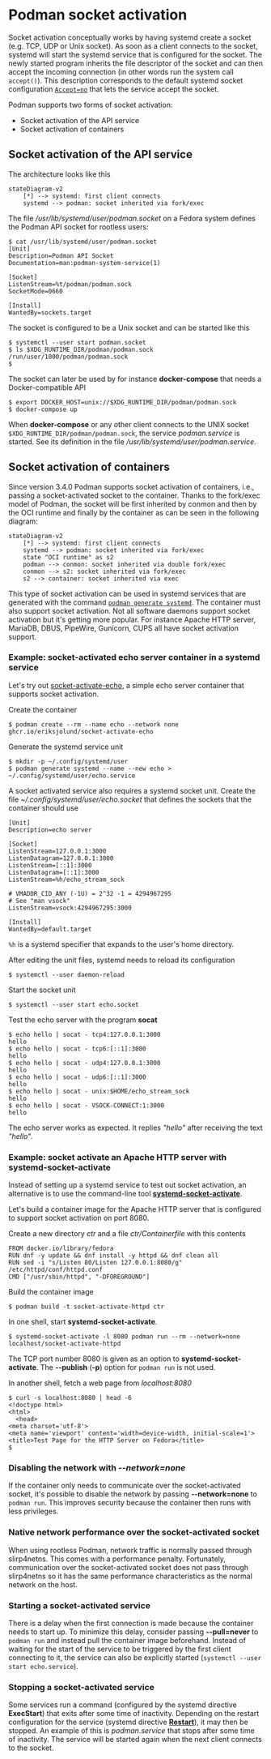 # Podman socket activation

Socket activation conceptually works by having systemd create a socket (e.g. TCP, UDP or Unix
socket). As soon as a client connects to the socket, systemd will start the systemd service that is
configured for the socket. The newly started program inherits the file descriptor of the socket
and can then accept the incoming connection (in other words run the system call `accept()`).
This description corresponds to the default systemd socket configuration
[`Accept=no`](https://www.freedesktop.org/software/systemd/man/systemd.socket.html#Accept=)
that lets the service accept the socket.

Podman supports two forms of socket activation:

* Socket activation of the API service
* Socket activation of containers

## Socket activation of the API service

The architecture looks like this

``` mermaid
stateDiagram-v2
    [*] --> systemd: first client connects
    systemd --> podman: socket inherited via fork/exec
```

The file _/usr/lib/systemd/user/podman.socket_ on a Fedora system defines the Podman API socket for
rootless users:

```
$ cat /usr/lib/systemd/user/podman.socket
[Unit]
Description=Podman API Socket
Documentation=man:podman-system-service(1)

[Socket]
ListenStream=%t/podman/podman.sock
SocketMode=0660

[Install]
WantedBy=sockets.target
```

The socket is configured to be a Unix socket and can be started like this

```
$ systemctl --user start podman.socket
$ ls $XDG_RUNTIME_DIR/podman/podman.sock
/run/user/1000/podman/podman.sock
$
```
The socket can later be used by for instance __docker-compose__ that needs a Docker-compatible API

```
$ export DOCKER_HOST=unix://$XDG_RUNTIME_DIR/podman/podman.sock
$ docker-compose up
```

When __docker-compose__ or any other client connects to the UNIX socket `$XDG_RUNTIME_DIR/podman/podman.sock`,
the service _podman.service_ is started. See its definition in the file _/usr/lib/systemd/user/podman.service_.

## Socket activation of containers

Since version 3.4.0 Podman supports socket activation of containers, i.e.,  passing
a socket-activated socket to the container. Thanks to the fork/exec model of Podman, the socket will be first
inherited by conmon and then by the OCI runtime and finally by the container
as can be seen in the following diagram:


``` mermaid
stateDiagram-v2
    [*] --> systemd: first client connects
    systemd --> podman: socket inherited via fork/exec
    state "OCI runtime" as s2
    podman --> conmon: socket inherited via double fork/exec
    conmon --> s2: socket inherited via fork/exec
    s2 --> container: socket inherited via exec
```

This type of socket activation can be used in systemd services that are generated with the command
[`podman generate systemd`](https://docs.podman.io/en/latest/markdown/podman-generate-systemd.1.html).
The container must also support socket activation. Not all software daemons support socket activation
but it's getting more popular. For instance Apache HTTP server, MariaDB, DBUS, PipeWire, Gunicorn, CUPS
all have socket activation support.

### Example: socket-activated echo server container in a systemd service

Let's try out [socket-activate-echo](https://github.com/eriksjolund/socket-activate-echo/pkgs/container/socket-activate-echo), a simple echo server container that supports socket activation.

Create the container

```
$ podman create --rm --name echo --network none ghcr.io/eriksjolund/socket-activate-echo
```

Generate the systemd service unit

```
$ mkdir -p ~/.config/systemd/user
$ podman generate systemd --name --new echo > ~/.config/systemd/user/echo.service
```

A socket activated service also requires a systemd socket unit.
Create the file _~/.config/systemd/user/echo.socket_ that defines the
sockets that the container should use

```
[Unit]
Description=echo server

[Socket]
ListenStream=127.0.0.1:3000
ListenDatagram=127.0.0.1:3000
ListenStream=[::1]:3000
ListenDatagram=[::1]:3000
ListenStream=%h/echo_stream_sock

# VMADDR_CID_ANY (-1U) = 2^32 -1 = 4294967295
# See "man vsock"
ListenStream=vsock:4294967295:3000

[Install]
WantedBy=default.target
```

`%h` is a systemd specifier that expands to the user's home directory.

After editing the unit files, systemd needs to reload its configuration

```
$ systemctl --user daemon-reload
```

Start the socket unit

```
$ systemctl --user start echo.socket
```

Test the echo server with the program __socat__

```
$ echo hello | socat - tcp4:127.0.0.1:3000
hello
$ echo hello | socat - tcp6:[::1]:3000
hello
$ echo hello | socat - udp4:127.0.0.1:3000
hello
$ echo hello | socat - udp6:[::1]:3000
hello
$ echo hello | socat - unix:$HOME/echo_stream_sock
hello
$ echo hello | socat - VSOCK-CONNECT:1:3000
hello
```

The echo server works as expected. It replies _"hello"_ after receiving the text _"hello"_.

### Example: socket activate an Apache HTTP server with systemd-socket-activate

Instead of setting up a systemd service to test out socket activation, an alternative is to use the command-line
tool [__systemd-socket-activate__](https://www.freedesktop.org/software/systemd/man/systemd-socket-activate.html#).

Let's build a container image for the Apache HTTP server that is configured to support socket activation on port 8080.

Create a new directory _ctr_ and a file _ctr/Containerfile_ with this contents

```
FROM docker.io/library/fedora
RUN dnf -y update && dnf install -y httpd && dnf clean all
RUN sed -i "s/Listen 80/Listen 127.0.0.1:8080/g" /etc/httpd/conf/httpd.conf
CMD ["/usr/sbin/httpd", "-DFOREGROUND"]
```

Build the container image

```
$ podman build -t socket-activate-httpd ctr
```

In one shell, start __systemd-socket-activate__.

```
$ systemd-socket-activate -l 8080 podman run --rm --network=none localhost/socket-activate-httpd
```

The TCP port number 8080 is given as an option to __systemd-socket-activate__. The  __--publish__ (__-p__)
option for `podman run` is not used.

In another shell, fetch a web page from _localhost:8080_

```
$ curl -s localhost:8080 | head -6
<!doctype html>
<html>
  <head>
<meta charset='utf-8'>
<meta name='viewport' content='width=device-width, initial-scale=1'>
<title>Test Page for the HTTP Server on Fedora</title>
$
```

### Disabling the network with _--network=none_

If the container only needs to communicate over the socket-activated socket, it's possible to disable
the network by passing __--network=none__ to `podman run`. This improves security because the
container then runs with less privileges.

### Native network performance over the socket-activated socket

When using rootless Podman, network traffic is normally passed through slirp4netns. This comes with
a performance penalty. Fortunately, communication over the socket-activated socket does not pass through
slirp4netns so it has the same performance characteristics as the normal network on the host.

### Starting a socket-activated service

There is a delay when the first connection is made because the container needs to
start up. To minimize this delay, consider passing __--pull=never__ to `podman run` and instead
pull the container image beforehand. Instead of waiting for the start of the service to be triggered by the
first client connecting to it, the service can also be explicitly started (`systemctl --user start echo.service`).

### Stopping a socket-activated service

Some services run a command (configured by the systemd directive __ExecStart__) that exits after some time of inactivity.
Depending on the restart configuration for the service
(systemd directive [__Restart__](https://www.freedesktop.org/software/systemd/man/systemd.service.html#Restart=)),
it may then be stopped. An example of this is _podman.service_ that stops after some time of inactivity.
The service will be started again when the next client connects to the socket.
